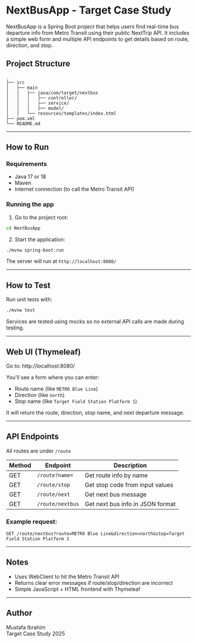 # NextBusApp - Target Case Study

NextBusApp is a Spring Boot project that helps users find real-time bus departure info from Metro Transit using their public NextTrip API. It includes a simple web form and multiple API endpoints to get details based on route, direction, and stop.


## Project Structure

```
.
├── src
│   ├── main
│   │   ├── java/com/target/nextbus
│   │   │   ├── controller/
│   │   │   ├── service/
│   │   │   ├── model/
│   │   └── resources/templates/index.html
├── pom.xml
└── README.md
```

---

## How to Run

### Requirements

- Java 17 or 18
- Maven
- Internet connection (to call the Metro Transit API)

### Running the app

1. Go to the project root:
```bash
cd NextBusApp
```

2. Start the application:
```bash
./mvnw spring-boot:run
```

The server will run at `http://localhost:8080/`

---

## How to Test

Run unit tests with:

```bash
./mvnw test
```

Services are tested using mocks so no external API calls are made during testing.

---

## Web UI (Thymeleaf)

Go to:
http://localhost:8080/

You'll see a form where you can enter:

- Route name (like `METRO Blue Line`)
- Direction (like `north`)
- Stop name (like `Target Field Station Platform 1`)

It will return the route, direction, stop name, and next departure message.

---

## API Endpoints

All routes are under `/route`

| Method | Endpoint        | Description                        |
|--------|------------------|------------------------------------|
| GET    | `/route?name=`   | Get route info by name             |
| GET    | `/route/stop`    | Get stop code from input values    |
| GET    | `/route/next`    | Get next bus message    |
| GET    | `/route/nextbus` | Get next bus info in JSON format   |

### Example request:
```
GET /route/nextbus?route=METRO Blue Line&direction=north&stop=Target Field Station Platform 1
```

---

## Notes

- Uses WebClient to hit the Metro Transit API
- Returns clear error messages if route/stop/direction are incorrect
- Simple JavaScript + HTML frontend with Thymeleaf

---

## Author

Mustafa Ibrahim  
Target Case Study 2025
